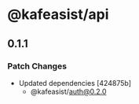 # @kafeasist/api

## 0.1.1

### Patch Changes

- Updated dependencies [424875b]
  - @kafeasist/auth@0.2.0
